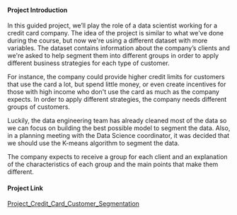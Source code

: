 #### Project Introduction
In this guided project, we’ll play the role of a data scientist working for a credit card company. The idea of the project is similar to what we've done during the course, but now we're using a different dataset with more variables. The dataset contains information about the company’s clients and we're asked to help segment them into different groups in order to apply different business strategies for each type of customer.

For instance, the company could provide higher credit limits for customers that use the card a lot, but spend little money, or even create incentives for those with high income who don't use the card as much as the company expects. In order to apply different strategies, the company needs different groups of customers.

Luckily, the data engineering team has already cleaned most of the data so we can focus on building the best possible model to segment the data. Also, in a planning meeting with the Data Science coordinator, it was decided that we should use the K-means algorithm to segment the data.

The company expects to receive a group for each client and an explanation of the characteristics of each group and the main points that make them different.

#### Project Link
[Project_Credit_Card_Customer_Segmentation](https://github.com/datalex42/Dataquest-A-Collection-of-Data-Science-Projects/blob/b76b526889818d6a99e2bfa398bb8dcf58f1051b/Project_Credit_Card_Customer_Segmentation/13_Project_Credit_Card_Customer_Segmentation.ipynb)
